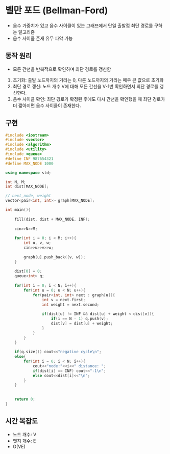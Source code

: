 # 벨만 포드 (Bellman-Ford)
- 음수 가중치가 있고 음수 사이클이 있는 그래프에서 단일 출발점 최단 경로를 구하는 알고리즘
- 음수 사이클 존재 유무 파악 가능

## 동작 원리
- 모든 간선을 반복적으로 확인하며 최단 경로를 갱신함
1. 초기화: 출발 노드까지의 거리는 0, 다른 노드까지의 거리는 매우 큰 값으로 초기화
2. 최단 경로 갱신: 노드 개수 V에 대해 모든 간선을 V-1번 확인하면서 최단 경로를 갱신한다.
3. 음수 사이클 확인: 최단 경로가 확정된 후에도 다시 간선을 확인했을 때 최단 경로가 더 짧아지면 음수 사이클이 존재한다.

## 구현

```cpp
#include <iostream>
#include <vector>
#include <algorithm>
#include <utility>
#include <queue>
#define INF 987654321
#define MAX_NODE 1000

using namespace std;

int N, M;
int dist[MAX_NODE];

// next_node, weight
vector<pair<int, int>> graph[MAX_NODE];

int main(){
    
    fill(dist, dist + MAX_NODE, INF);
    
    cin>>N>>M;
    
    for(int i = 0; i < M; i++){
        int u, v, w;
        cin>>u>>v>>w;
        
        graph[u].push_back({v, w});
    }
    
    dist[0] = 0;
    queue<int> q;
    
    for(int i = 0; i < N; i++){
        for(int u = 0; u < N; u++){
            for(pair<int, int> next : graph[u]){
                int v = next.first;
                int weight = next.second;
                
                if(dist[u] != INF && dist[u] + weight < dist[v]){
                    if(i == N - 1) q.push(v);
                    dist[v] = dist[u] + weight;
                }
            }
        }
    }
    
    if(q.size()) cout<<"negative cycle\n";
    else{
        for(int i = 0; i < N; i++){
            cout<<"node:"<<i<<" distance: ";
            if(dist[i] == INF) cout<<"-1\n";
            else cout<<dist[i]<<"\n";
        }
    }
    
    
    return 0;
}

```

## 시간 복잡도
- 노드 개수: V
- 엣지 개수: E
- O(VE)